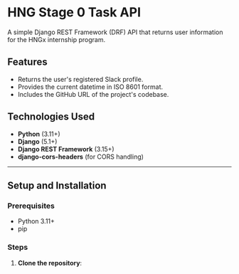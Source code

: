 # HNG Stage 0 Task API

A simple Django REST Framework (DRF) API that returns user information for the HNGx internship program.  


## Features
- Returns the user's registered Slack profile.
- Provides the current datetime in ISO 8601 format.
- Includes the GitHub URL of the project's codebase.

## Technologies Used
- **Python** (3.11+)
- **Django** (5.1+)
- **Django REST Framework** (3.15+)
- **django-cors-headers** (for CORS handling)

---

## Setup and Installation

### Prerequisites
- Python 3.11+
- pip

### Steps
1. **Clone the repository**:
  
   
